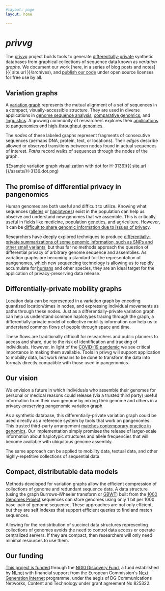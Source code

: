 ```yaml
---
#layout: page
layout: home

---
```


# _privvg_

The [privvg](https://github.com/privvg) project builds tools to generate [differentially-private](https://en.wikipedia.org/wiki/Differential_privacy) synthetic databases from graphical collections of sequence data known as *variation graphs*.
We document our work [here, in a series of blog posts and notes]({{ site.url }}/archives), and [publish our code](https://github.com/privvg) under open source licenses for free use by all.

## Variation graphs

A [variation graph](https://ekg.github.io/2019/07/09/Untangling-graphical-pangenomics) represents the mutual alignment of a set of sequences in a compact, visually-accessible structure.
They are used in diverse applications in [genome sequence analysis](https://doi.org/10.1038/nbt.4227), [comparative genomics](https://doi.org/10.1089/cmb.2010.0252), and [linguistics](https://doi.org/10.1016/j.ijhcs.2009.02.001).
A growing community of researchers explores their [applications to pangenomics](https://pangenome.github.io/) and [high-throughput genomics](https://pangenome.github.io/).

The *nodes* of these labeled graphs represent fragments of consecutive sequences (perhaps DNA, protein, text, or locations).
Their *edges* describe allowed or observed transitions between nodes found in actual sequences of interest.
*Paths* record walks of sequences through the nodes of the graph.

![Example variation graph visualization with dot for H-3136]({{ site.url }}/assets/H-3136.dot.png)

## The promise of differential privacy in pangenomics

Human genomes are both useful and difficult to utilize.
Knowing what sequences ([alleles](https://en.wikipedia.org/wiki/Allele) or [haplotypes](https://en.wikipedia.org/wiki/Haplotype)) exist in the population can help us observe and understand new genomes that we assemble.
This is critically useful in fields like medicine, population genetics, and agriculture.
However, it can be [difficult to share genomic information due to issues of privacy](https://doi.org/10.1038/nrg3723).

Researchers have deeply explored techniques to produce [differentially-private summarizations of some genomic information, such as SNPs and other small variants](https://doi.org/10.1038/nrg3723), but thus far no methods approach the question of differential privacy of arbitrary genome sequence and assemblies.
As variation graphs are becoming a standard for the representation of pangenomes, which new sequencing technology is allowing us to rapidly accumulate for [humans](https://humanpangenome.org/) and other species, they are an ideal target for the application of privacy-preserving data release.

## Differentially-private mobility graphs

Location data can be represented in a variation graph by encoding quantized location/times in nodes, and expressing individual movements as paths through these nodes.
Just as a differentially-private variation graph can help us understand common haplotypes tracing through the graph, a differentially-private model of collective mobility information can help us to understand common flows of people through space and time.

These flows are traditionally difficult for researchers and public planners to access and share, due to the risk of identification and tracking of individiuals.
However, in light of the [COVID-19 pandemic](https://en.wikipedia.org/wiki/COVID-19_pandemic) we see critical importance in making them available.
Tools in privvg will support application to mobility data, but work remains to be done to transform the data into formats directly compatible with those used in pangenomics.

## Our vision

We envision a future in which individuals who assemble their genomes for personal or medical reasons could release (via a trusted third party) useful information from their own genome by mixing their genome and others in a privacy-preserving pangenomic variation graph.

As a synthetic database, this differentially-private variation graph could be used directly as a reference system by tools that work on pangenomes.
This trusted third-party arrangement [matches contemporary practice in genomics](https://gnomad.broadinstitute.org/).
Our implementation simply promises the release of larger-scale information about haplotypic structures and allele frequencies that will become available with ubiquitous genome assembly.

The same approach can be applied to mobility data, textual data, and other highly-repetitive collections of sequential data.

## Compact, distributable data models

Methods developed for variation graphs allow the efficient compression of collections of genome and redundant sequence data.
A data structure (using the graph Burrows-Wheeler transform or [GBWT](https://doi.org/10.1093/bioinformatics/btz575)) built from the [1000 Genomes Project](https://www.internationalgenome.org/) sequences can store genomes using only 1 bit per 1000 base-pair of genome sequence.
These approaches are not only effcient, but they are self indexes that support efficient queries to find and match sequences.

Allowing for the redistribution of succinct data structures representing collections of genomes avoids the need to control data access or operate centralized servers.
If they are compact, then researchers will only need minimal resources to use them.

## Our funding

[This project is funded](https://nlnet.nl/project/VariationGraph/) through the [NGI0 Discovery Fund](https://nlnet.nl/discovery), a fund established by [NLnet](https://nlnet.nl/) with financial support from the European Commission's [Next Generation Internet](https://ngi.eu/) programme, under the aegis of DG Communications Networks, Content and Technology under grant agreement No 825322.


